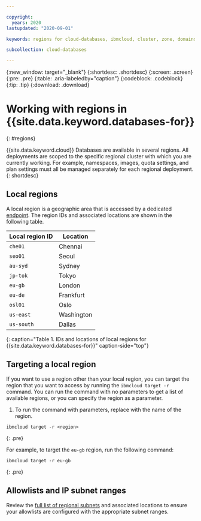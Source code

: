 ```yaml
---

copyright:
  years: 2020
lastupdated: "2020-09-01"

keywords: regions for cloud-databases, ibmcloud, cluster, zone, domains

subcollection: cloud-databases

---
```


{:new_window: target="_blank"}
{:shortdesc: .shortdesc}
{:screen: .screen}
{:pre: .pre}
{:table: .aria-labeledby="caption"}
{:codeblock: .codeblock}
{:tip: .tip}
{:download: .download}

# Working with regions in {{site.data.keyword.databases-for}}   
{: #regions}
 
{{site.data.keyword.cloud}} Databases are available in several regions. All deployments are scoped to the specific regional cluster with which you are currently working. For example, namespaces, images, quota settings, and plan settings must all be managed separately for each regional deployment.
{: shortdesc}

## Local regions

A local region is a geographic area that is accessed by a dedicated [endpoint](/docs/cloud-databases?topic=cloud-databases-service-endpoints). 
The region IDs and associated locations are shown in the following table.

|Local region ID | Location |
|--------|--------|
| `che01`	|  Chennai |
| `seo01`	|  Seoul |
| `au-syd` | Sydney |
| `jp-tok`	| Tokyo |
| `eu-gb` | London |
| `eu-de`	| Frankfurt |
| `osl01`	| Oslo |
| `us-east`	| Washington |
| `us-south`	| Dallas |
{: caption="Table 1. IDs and locations of local regions for {{site.data.keyword.databases-for}}" caption-side="top"}

## Targeting a local region

If you want to use a region other than your local region, you can target the region that you want to access by running the `ibmcloud target -r` command. You can run the command with no parameters to get a list of available regions, or you can specify the region as a parameter.

1. To run the command with parameters, replace <region> with the name of the region.
```
ibmcloud target -r <region>
```
{: .pre}

For example, to target the `eu-gb` region, run the following command:
```
ibmcloud target -r eu-gb
```
{: .pre}


## Allowlists and IP subnet ranges

Review the [full list of regional subnets](/docs/cloud-databases?topic=cloud-databases-allowlisting#allowlisting-cloud-databases-in-your-environment) and associated locations to ensure your allowlists are configured with the appropriate subnet ranges. 

